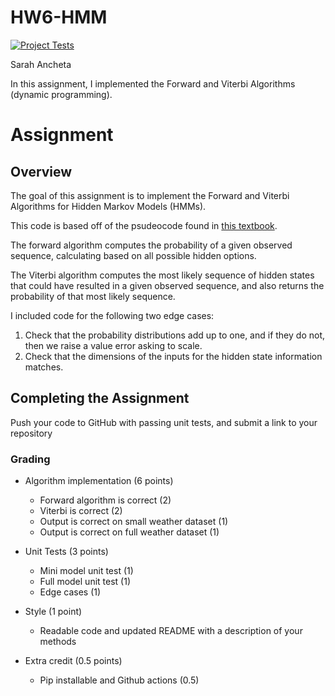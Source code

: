 # HW6-HMM

[![Project Tests](https://github.com/SarahAncheta/HW6-HMM/actions/workflows/python-app.yml/badge.svg)](https://github.com/SarahAncheta/HW6-HMM/actions/workflows/python-app.yml)

Sarah Ancheta

In this assignment, I implemented the Forward and Viterbi Algorithms (dynamic programming). 


# Assignment

## Overview 

The goal of this assignment is to implement the Forward and Viterbi Algorithms for Hidden Markov Models (HMMs).

This code is based off of the psudeocode found in [this textbook](https://web.stanford.edu/~jurafsky/slp3/A.pdf).

The forward algorithm computes the probability of a given observed sequence, calculating based on all possible hidden options.

The Viterbi algorithm computes the most likely sequence of hidden states that could have resulted in a given observed sequence, and also returns the probability of that most likely sequence.

I included code for the following two edge cases:
1. Check that the probability distributions add up to one, and if they do not, then we raise a value error asking to scale.
2. Check that the dimensions of the inputs for the hidden state information matches. 


## Completing the Assignment 
Push your code to GitHub with passing unit tests, and submit a link to your repository

### Grading 

* Algorithm implementation (6 points)
    * Forward algorithm is correct (2)
    * Viterbi is correct (2)
    * Output is correct on small weather dataset (1)
    * Output is correct on full weather dataset (1)

* Unit Tests (3 points)
    * Mini model unit test (1)
    * Full model unit test (1)
    * Edge cases (1)

* Style (1 point)
    * Readable code and updated README with a description of your methods 

* Extra credit (0.5 points)
    * Pip installable and Github actions (0.5)
